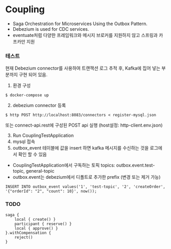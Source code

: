 # Coupling

- Saga Orchestration for Microservices Using the Outbox Pattern.
- Debezium is used for CDC services.
- eventuate처럼 다양한 프레임워크와 메시지 브로커를 지원하지 않고 스프링과 카프카만 지원

### 테스트

현재 Debezium connector를 사용하여 트랜잭션 로그 추적 후, Kafka에 집어 넣는 부분까지 구현 되어 있음.

1. 환경 구성

```
$ docker-compose up
```

2. debezium connector 등록

```
$ http POST http://localhost:8083/connectors < register-mysql.json
```

또는 connect-api.rest에 구성된 POST api 실행 (host설정: http-client.env.json)

3. Run CouplingTestApplication
4. mysql 접속
5. outbox_event 테이블에 값을 insert 하면 kafka 메시지를 수신하는 것을 로그에서 확인 할 수 있음

- CouplingTestApplication에서 구독하는 토픽 topics: outbox.event.test-topic, general-topic
- outbox.event는 debezium에서 디폴트로 추가한 prefix (변경 또는 제거 가능)

```
INSERT INTO outbox_event values('1', 'test-topic', '2', 'createOrder', '{"orderId": "2", "count": 10}', now());
```

### TODO

```
saga {
    local { create() }
    participant { reserve() }
    local { approve() }
}.withCompensation {
    reject()
}
```
